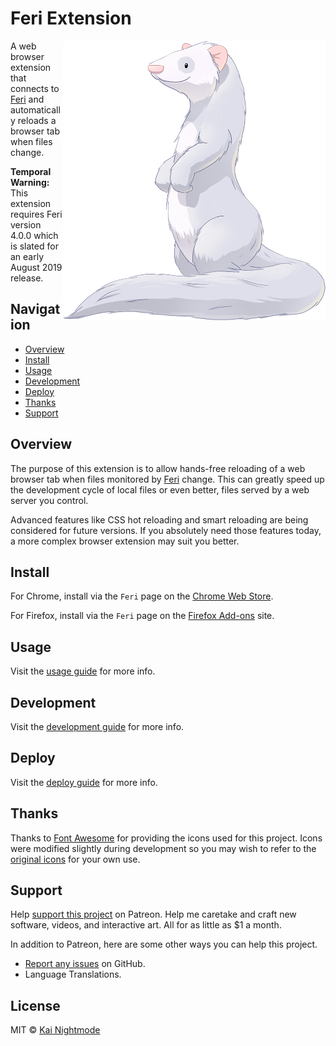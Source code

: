 # Feri Extension

<img src="https://raw.githubusercontent.com/nightmode/feri-extension/master/images/docs/feri.png" width="420" height="447" align="right" alt="">

A web browser extension that connects to [Feri](https://github.com/nightmode/feri) and automatically reloads a browser tab when files change.

**Temporal Warning:** This extension requires
Feri version 4.0.0 which is slated for an early August 2019 release.


## Navigation

* [Overview](#overview)
* [Install](#install)
* [Usage](docs/usage.md#usage)
* [Development](docs/development.md#development)
* [Deploy](docs/deploy.md#deploy)
* [Thanks](#thanks)
* [Support](#support)

## Overview

The purpose of this extension is to allow hands-free reloading of a web browser tab when files monitored by [Feri](https://github.com/nightmode/feri) change. This can greatly speed up the development cycle of local files or even better, files served by a web server you control.

Advanced features like CSS hot reloading and smart reloading are being considered for future versions. If you absolutely need those features today, a more complex browser extension may suit you better.

## Install

For Chrome, install via the `Feri` page on the [Chrome Web Store](https://chrome.google.com/webstore/search/feri).

For Firefox, install via the `Feri` page on the [Firefox Add-ons](https://addons.mozilla.org/en-US/firefox/addon/feri/) site.

## Usage

Visit the [usage guide](docs/usage.md#usuage) for more info.

## Development

Visit the [development guide](docs/development.md#development) for more info.

## Deploy

Visit the [deploy guide](docs/deploy.md#deploy) for more info.

## Thanks

Thanks to [Font Awesome](https://fontawesome.com/license) for providing the icons used for this project. Icons were modified slightly during development so you may wish to refer to the [original icons](https://fontawesome.com/icons?d=gallery) for your own use.

## Support

Help [support this project](https://www.patreon.com/nightmode) on Patreon. Help me caretake and craft new software, videos, and interactive art. All for as little as $1 a month.

In addition to Patreon, here are some other ways you can help this project.

* [Report any issues](https://github.com/nightmode/feri-extension/issues) on GitHub.
* Language Translations.

## License

MIT © [Kai Nightmode](https://twitter.com/kai_nightmode)